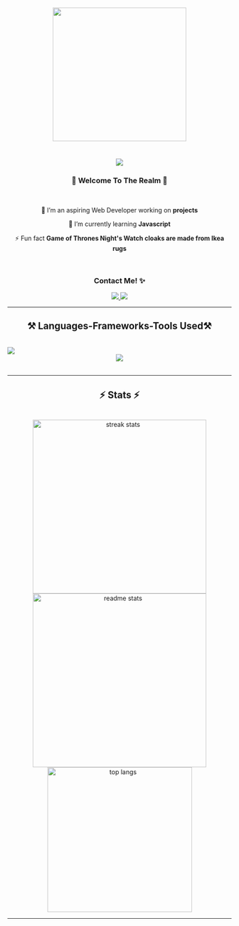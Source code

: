 <!--<img align="right" src="https://visitor-badge.laobi.icu/badge?page_id=Lokesh1933.Lokesh1933" /> -->
<h1 align="center">
    <img src="https://user-images.githubusercontent.com/74038190/225813708-98b745f2-7d22-48cf-9150-083f1b00d6c9.gif" width="300"/>
  </h1>
  <h1 align="center">
      <img src="https://readme-typing-svg.herokuapp.com/?font=Righteous&size=35&center=true&vCenter=true&width=500&height=70&duration=4000&lines=Hi+There!+👋;+I'm+Lokesh+Priyanshu!;" />
  </h1>
  
  <h3 align="Center">🌟 Welcome To The Realm 🌟</h3>
  
  <br/>
  
  <div align="Center">
   
   🔭 I’m an aspiring Web Developer working on  **projects**
   
   🌱 I’m currently learning **Javascript**
  
  
  
  ⚡ Fun fact  **Game of Thrones Night's Watch cloaks are made from Ikea rugs** 
    
  
  </div>
  <br>
  
  <div align="center"><h3>Contact Me! ✨</h3> 
    <a href="mailto:a301xlokeshn@gmail.com">
      <img src="https://img.shields.io/badge/Gmail-333333?style=for-the-badge&logo=gmail&logoColor=red" />
    </a>
    <a href="https://www.linkedin.com/in/lokesh-priyanshu-a4b586256/" target="_blank">
      <img src="https://img.shields.io/badge/LinkedIn-0077B5?style=for-the-badge&logo=linkedin&logoColor=white" target="_blank" />
    </a>
    <!--<a href="https://salesp07.github.io" target="_blank">
       <img src="https://img.shields.io/badge/Portfolio-FF5722?style=for-the-badge&logo=todoist&logoColor=white" target="_blank" /> <!-- sqlite, safari, google-chrome are other good icon options -->
    </a>
  </div>
  
   <hr/>
   
  <h2 align="Center">⚒️ Languages-Frameworks-Tools Used⚒️</h2>
  <br/>
  <div align="Center">
      <img src="https://skillicons.dev/icons?i=html,css,vscode,github,figma,git" style="display: block;" />
      <img src="https://skillicons.dev/icons?i=nodejs,bootstrap,python,javascript,c,java,mysql style="display: block;" /><br>
      
  </div>
  
  <br/>
  
  
  
 <!-- <div align="center">
    <h2>🐍 My Contributions 👇 🐍</h2>
    <br>
    <img alt="GitHub Snake" src="https://raw.githubusercontent.com/Lokesh1933/Lokesh1933/output/github-contribution-grid-snake.svg" />
    
    
  </div> -->
  
  <hr/>
  
  <h2 align="center">⚡ Stats ⚡</h2>
  <br>
  <div align=center>
    <!--<img width=390 src="https://github-readme-streak-stats.vercel.app/?user=Lokesh1933&count_private=true&theme=react&border_radius=10" alt="streak stats"/> -->
    <img width=390 src="https://streak-stats.demolab.com/?user=Lokesh1933&theme=dark" alt="streak stats"/>
    <img width=390 src="https://github-readme-stats.vercel.app/api?username=Lokesh1933&show_icons=true&theme=react&rank_icon=github&border_radius=10" alt="readme stats" />
    <br/>
    <!--[![Lokesh's GitHub stats](https://github-readme-stats.vercel.app/api?username=Lokesh1933)](https://github.com/Lokesh1933/github-readme-stats) -->
    <img width=325 align="center" src="https://github-readme-stats.vercel.app/api/top-langs/?username=Lokesh1933&layout=compact" alt="top langs" /> 
  </div>
  
  
  
  <hr/>
  
  <!-- <br/>
  
  <div align="center">
  <a href='https://ko-fi.com/V7V4RAK9C' target='_blank'><img height='64' style='border:0px;height:64px;' src='https://storage.ko-fi.com/cdn/kofi1.png?v=3' border='0' alt='Buy Me a Coffee at ko-fi.com' /></a>
  </div> -->
  
  <br/>
